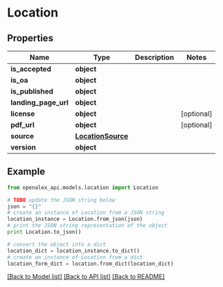 # Location


## Properties

Name | Type | Description | Notes
------------ | ------------- | ------------- | -------------
**is_accepted** | **object** |  | 
**is_oa** | **object** |  | 
**is_published** | **object** |  | 
**landing_page_url** | **object** |  | 
**license** | **object** |  | [optional] 
**pdf_url** | **object** |  | [optional] 
**source** | [**LocationSource**](LocationSource.md) |  | 
**version** | **object** |  | 

## Example

```python
from openalex_api.models.location import Location

# TODO update the JSON string below
json = "{}"
# create an instance of Location from a JSON string
location_instance = Location.from_json(json)
# print the JSON string representation of the object
print Location.to_json()

# convert the object into a dict
location_dict = location_instance.to_dict()
# create an instance of Location from a dict
location_form_dict = location.from_dict(location_dict)
```
[[Back to Model list]](../README.md#documentation-for-models) [[Back to API list]](../README.md#documentation-for-api-endpoints) [[Back to README]](../README.md)



